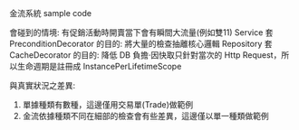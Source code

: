 金流系統 sample code

會碰到的情境: 有促銷活動時開賣當下會有瞬間大流量(例如雙11)
Service 套 PreconditionDecorator 的目的: 將大量的檢查抽離核心邏輯
Repository 套 CacheDecorator 的目的: 降低 DB 負擔‧因快取只針對當次的 Http Request，所以生命週期是註冊成 InstancePerLifetimeScope

與真實狀況之差異:
1. 單據種類有數種，這邊僅用交易單(Trade)做範例
2. 金流依據種類不同在細部的檢查會有些差異，這邊僅以單一種類做範例